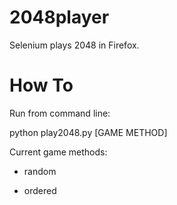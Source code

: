 2048player
==========

Selenium plays 2048 in Firefox.

How To
==========

Run from command line:

python play2048.py [GAME METHOD]


Current game methods:

* random

* ordered
